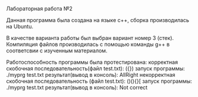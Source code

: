 Лабораторная работа №2

Данная программа была создана на языке c++, сборка производилась на Ubuntu.

В качестве варианта работы был выбран вариант номер 3 (стек). Компиляция файлов производилась с помощью команды g++ в соответсвии с изученным материалом.

Работоспособность программы была протестирована:
  корректная скобочная последовательность(файл test.txt): ({})
    запуск программы: ./myprg test.txt
    результат(вывод в консоль): AllRight
  некорректная скобочная последовательность (файл test.txt): ()(){}[
    запуск программы: ./myprg test.txt
    результат(вывод в консоль): Not correct

